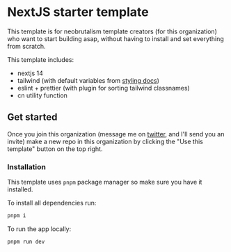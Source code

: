 # NextJS starter template

This template is for neobrutalism template creators (for this organization) who want to start building asap, without having to install and set everything from scratch.

This template includes:

- nextjs 14
- tailwind (with default variables from [styling docs](https://neobrutalism-components.vercel.app/docs/styling))
- eslint + prettier (with plugin for sorting tailwind classnames)
- cn utility function

## Get started

Once you join this organization (message me on [twitter](https://x.com/samuelbreznjak), and I'll send you an invite) make a new repo in this organization by clicking the "Use this template" button on the top right.

### Installation

This template uses `pnpm` package manager so make sure you have it installed.

To install all dependencies run:

```bash
pnpm i
```

To run the app locally:

```bash
pnpm run dev
```
